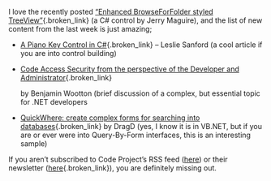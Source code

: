 I love the recently posted [&#8220;Enhanced BrowseForFolder styled TreeView&#8221;](http://www.codeproject.com/cs/miscctrl/treeviewexplorer.asp){.broken_link} (a C# control by Jerry Maguire), and the list of new content from the last week is just amazing;

  * [A Piano Key Control in C#](http://www.codeproject.com/cs/miscctrl/LesStPianoKey.asp){.broken_link} &#8211; Leslie Sanford (a cool article if you are into control building)
  * [Code Access Security from the perspective of the Developer and Administrator](http://www.codeproject.com/dotnet/casdevadmhtml.asp){.broken_link}
   
    by Benjamin Wootton (brief discussion of a complex, but essential topic for .NET developers
  * [QuickWhere: create complex forms for searching into databases](http://www.codeproject.com/useritems/QuickWhere.asp){.broken_link} by DragD (yes, I know it is in VB.NET, but if you are or ever were into Query-By-Form interfaces, this is an interesting sample)

If you aren&#8217;t subscribed to Code Project&#8217;s RSS feed ([here](http://www.codeproject.com/webservices/articlerss.aspx)) or their newsletter ([here](http://www.codeproject.com/script/profile/modify.asp){.broken_link}), you are definitely missing out.